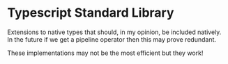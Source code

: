 # Typescript Standard Library
Extensions to native types that should, in my opinion, be included natively. In the future if we get a pipeline operator then this may prove redundant.

These implementations may not be the most efficient but they work!